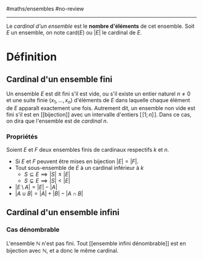 #maths/ensembles #no-review 

---

Le _cardinal d'un ensemble_ est le **nombre d'éléments** de cet ensemble.
Soit $E$ un ensemble, on note $\text{card}(E)$ ou $|E|$ le cardinal de $E$.


# Définition

## Cardinal d'un ensemble fini
Un ensemble $E$ est dit fini s'il est vide, ou s'il existe un entier naturel $n\neq0$ et une suite finie $(x_1,\ldots,x_n)$ d'éléments de $E$ dans laquelle chaque élément de $E$ apparaît exactement une fois.
Autrement dit, un ensemble non vide est fini s'il est en [[bijection]] avec un intervalle d'entiers $[\![1;n]\!]$.
Dans ce cas, on dira que l'ensemble est de _cardinal_ $n$.

### Propriétés
Soient $E$ et $F$ deux ensembles finis de cardinaux respectifs $k$ et $n$.
 - Si $E$ et $F$ peuvent être mises en bijection $|E| = |F|$.
 - Tout sous-ensemble de $E$ à un cardinal inférieur à $k$
     - $S\subseteq E \implies |S| \leq |E|$
     - $S\subsetneq E \implies |S| < |E|$
 - $|E\setminus A| = |E| - |A|$
 - $|A \cup B| = |A| + |B| - |A \cap B|$


## Cardinal d'un ensemble infini
### Cas dénombrable
L'ensemble $\mathbb N$ n'est pas fini. Tout [[ensemble infini dénombrable]] est en bijection avec $\mathbb N$, et a donc le même cardinal.


